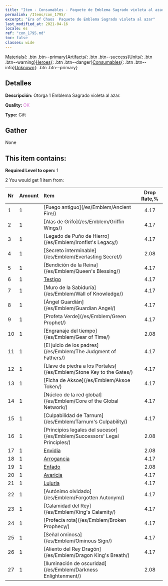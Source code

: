 ```yaml
---
title: "Item - Consumables - Paquete de Emblema Sagrado violeta al azar"
permalink: /Items/con_1795/
excerpt: "Era of Chaos  Paquete de Emblema Sagrado violeta al azar"
last_modified_at: 2021-04-16
locale: es
ref: "con_1795.md"
toc: false
classes: wide
---
```

 [Materials](/es/Items/){: .btn .btn--primary}[Artifacts](/es/Items/Artifacts/){: .btn .btn--success}[Units](/es/Items/Units/){: .btn .btn--warning}[Heroes](/es/Items/Heroes/){: .btn .btn--danger}[Consumables](/es/Items/Consumables/){: .btn .btn--info}[Unknown](/es/Items/Unknown/){: .btn .btn--primary}

## Detalles
 **Descripción:** Otorga 1 Emblema Sagrado violeta al azar.

 **Quality:** <span style="color: #DA70D6">OK</span>

 **Type:** Gift

## Gather

  None

## This item contains:

 **Required Level to open:** 1

 2 You would get **1** item  from:

  | Nr | Amount |     Item    | Drop Rate,% |
  |:---|:-------|:------------|:---------:|
  | 1 | 1 | [Fuego antiguo](/es/Emblem/Ancient Fire/) | 4.17 | 
  | 2 | 1 | [Alas de Grifo](/es/Emblem/Griffin Wings/) | 4.17 | 
  | 3 | 1 | [Legado de Puño de Hierro](/es/Emblem/Ironfist's Legacy/) | 4.17 | 
  | 4 | 1 | [Secreto interminable](/es/Emblem/Everlasting Secret/) | 2.08 | 
  | 5 | 1 | [Bendición de la Reina](/es/Emblem/Queen's Blessing/) | 4.17 | 
  | 6 | 1 | [Testigo](/es/Emblem/Witness/) | 4.17 | 
  | 7 | 1 | [Muro de la Sabiduría](/es/Emblem/Wall of Knowledge/) | 4.17 | 
  | 8 | 1 | [Ángel Guardián](/es/Emblem/Guardian Angel/) | 4.17 | 
  | 9 | 1 | [Profeta Verde](/es/Emblem/Green Prophet/) | 4.17 | 
  | 10 | 1 | [Engranaje del tiempo](/es/Emblem/Gear of Time/) | 2.08 | 
  | 11 | 1 | [El juicio de los padres](/es/Emblem/The Judgment of Fathers/) | 4.17 | 
  | 12 | 1 | [Llave de piedra a los Portales](/es/Emblem/Stone Key to the Gates/) | 4.17 | 
  | 13 | 1 | [Ficha de Aksoe](/es/Emblem/Aksoe Token/) | 4.17 | 
  | 14 | 1 | [Núcleo de la red global](/es/Emblem/Core of the Global Network/) | 4.17 | 
  | 15 | 1 | [Culpabilidad de Tarnum](/es/Emblem/Tarnum's Culpability/) | 4.17 | 
  | 16 | 1 | [Principios legales del sucesor](/es/Emblem/Successors' Legal Principles/) | 2.08 | 
  | 17 | 1 | [Envidia](/es/Emblem/Jealousy/) | 2.08 | 
  | 18 | 1 | [Arrogancia](/es/Emblem/Arrogance/) | 4.17 | 
  | 19 | 1 | [Enfado](/es/Emblem/Anger/) | 2.08 | 
  | 20 | 1 | [Avaricia](/es/Emblem/Greed/) | 4.17 | 
  | 21 | 1 | [Lujuria](/es/Emblem/Lust/) | 4.17 | 
  | 22 | 1 | [Autónimo olvidado](/es/Emblem/Forgotten Autonym/) | 4.17 | 
  | 23 | 1 | [Calamidad del Rey](/es/Emblem/King's Calamity/) | 4.17 | 
  | 24 | 1 | [Profecía rota](/es/Emblem/Broken Prophecy/) | 4.17 | 
  | 25 | 1 | [Señal ominosa](/es/Emblem/Ominous Sign/) | 4.17 | 
  | 26 | 1 | [Aliento del Rey Dragón](/es/Emblem/Dragon King's Breath/) | 4.17 | 
  | 27 | 1 | [Iluminación de oscuridad](/es/Emblem/Darkness Enlightenment/) | 2.08 | 
